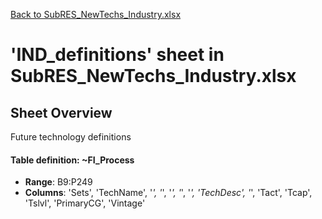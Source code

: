 [Back to SubRES_NewTechs_Industry.xlsx](README.md)

# 'IND_definitions' sheet in SubRES_NewTechs_Industry.xlsx

## Sheet Overview

Future technology definitions

#### Table definition: ~FI_Process
- **Range**: B9:P249
- **Columns**: 'Sets', 'TechName', '*', '*', '*', '*', '*', 'TechDesc', '*', 'Tact', 'Tcap', 'Tslvl', 'PrimaryCG', 'Vintage'

